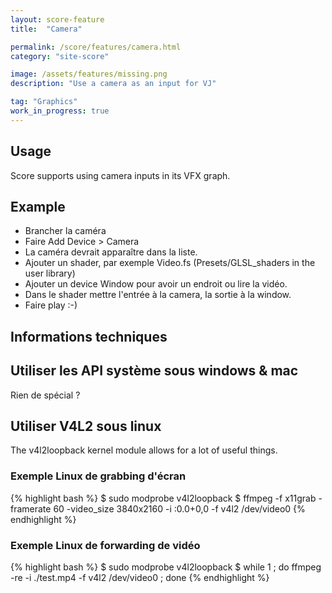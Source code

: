 ```yaml
---
layout: score-feature
title:  "Camera"

permalink: /score/features/camera.html
category: "site-score"

image: /assets/features/missing.png
description: "Use a camera as an input for VJ"

tag: "Graphics"
work_in_progress: true
---
```


## Usage
Score supports using camera inputs in its VFX graph.

## Example
- Brancher la caméra
- Faire Add Device > Camera
- La caméra devrait apparaître dans la liste.
- Ajouter un shader, par exemple Video.fs (Presets/GLSL_shaders in the user library)
- Ajouter un device Window pour avoir un endroit ou lire la vidéo.
- Dans le shader mettre l'entrée à la camera, la sortie à la window.
- Faire play :-)
  
## Informations techniques
## Utiliser les API système sous windows & mac
Rien de spécial ?

## Utiliser V4L2 sous linux
The v4l2loopback kernel module allows for a lot of useful things.

### Exemple Linux de grabbing d'écran

{% highlight bash %}
$ sudo modprobe v4l2loopback
$ ffmpeg -f x11grab -framerate 60 -video_size 3840x2160 -i :0.0+0,0 -f v4l2 /dev/video0
{% endhighlight %}

### Exemple Linux de forwarding de vidéo
{% highlight bash %}
$ sudo modprobe v4l2loopback
$ while 1 ; do ffmpeg -re -i ./test.mp4 -f v4l2 /dev/video0 ; done
{% endhighlight %}
